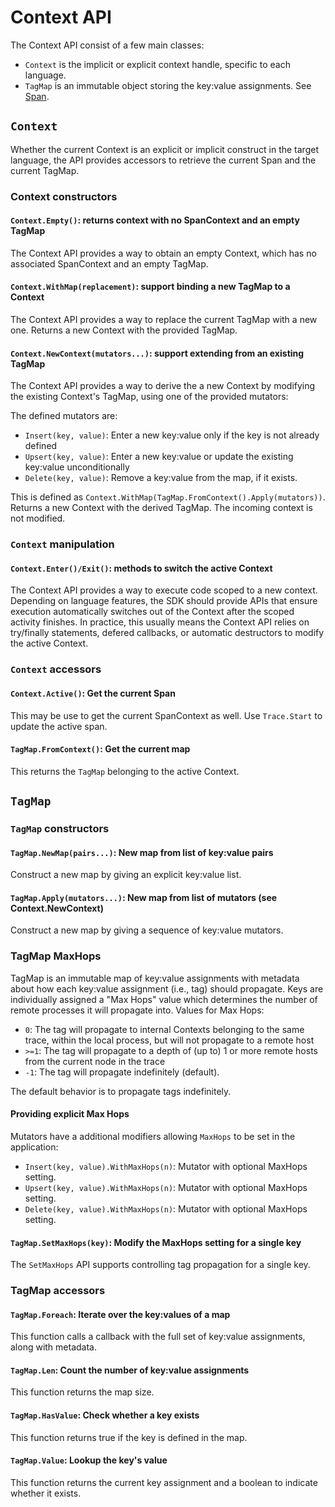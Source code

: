 # Context API

The Context API consist of a few main classes:

- `Context` is the implicit or explicit context handle, specific to each language.
- `TagMap` is an immutable object storing the key:value assignments.  See [Span](#span).

## `Context`

Whether the current Context is an explicit or implicit construct in the target language, the API provides accessors to retrieve the current Span and the current TagMap.

### Context constructors

#### `Context.Empty()`: returns context with no SpanContext and an empty TagMap

The Context API provides a way to obtain an empty Context, which has no associated SpanContext and an empty TagMap.

#### `Context.WithMap(replacement)`: support binding a new TagMap to a Context

The Context API provides a way to replace the current TagMap with a new one.  Returns a new Context with the provided TagMap.

#### `Context.NewContext(mutators...)`: support extending from an existing TagMap

The Context API provides a way to derive the a new Context by modifying the existing Context's TagMap, using one of the provided mutators:

The defined mutators are:
- `Insert(key, value)`: Enter a new key:value only if the key is not already defined
- `Upsert(key, value)`: Enter a new key:value or update the existing key:value unconditionally
- `Delete(key, value)`: Remove a key:value from the map, if it exists.

This is defined as `Context.WithMap(TagMap.FromContext().Apply(mutators))`.  Returns a new Context with the derived TagMap.  The incoming context is not modified.

### `Context` manipulation

#### `Context.Enter()/Exit()`: methods to switch the active Context

The Context API provides a way to execute code scoped to a new
context.  Depending on language features, the SDK should provide APIs
that ensure execution automatically switches out of the Context after
the scoped activity finishes.  In practice, this usually means the
Context API relies on try/finally statements, defered callbacks, or
automatic destructors to modify the active Context.

### `Context` accessors

#### `Context.Active()`: Get the current Span

This may be use to get the current SpanContext as well.  Use `Trace.Start` to update the active span.

#### `TagMap.FromContext()`: Get the current map

This returns the `TagMap` belonging to the active Context.

## `TagMap` 

### `TagMap` constructors

#### `TagMap.NewMap(pairs...)`: New map from list of key:value pairs

Construct a new map by giving an explicit key:value list.

#### `TagMap.Apply(mutators...)`: New map from list of mutators (see Context.NewContext)

Construct a new map by giving a sequence of key:value mutators.

### TagMap MaxHops

TagMap is an immutable map of key:value assignments with metadata about how each key:value assignment (i.e., tag) should propagate.  Keys are individually assigned a "Max Hops" value which determines the number of remote processes it will propagate into.  Values for Max Hops:

- `0`: The tag will propagate to internal Contexts belonging to the same trace, within the local process, but will not propagate to a remote host
- `>=1`: The tag will propagate to a depth of (up to) 1 or more remote hosts from the current node in the trace
- `-1`: The tag will propagate indefinitely (default).

The default behavior is to propagate tags indefinitely.

#### Providing explicit Max Hops

Mutators have a additional modifiers allowing `MaxHops` to be set in the application:

- `Insert(key, value).WithMaxHops(n)`: Mutator with optional MaxHops setting.
- `Upsert(key, value).WithMaxHops(n)`: Mutator with optional MaxHops setting.
- `Delete(key, value).WithMaxHops(n)`: Mutator with optional MaxHops setting.

#### `TagMap.SetMaxHops(key)`: Modify the MaxHops setting for a single key

The `SetMaxHops` API supports controlling tag propagation for a single key.

### TagMap accessors

#### `TagMap.Foreach`: Iterate over the key:values of a map

This function calls a callback with the full set of key:value assignments, along with metadata.

#### `TagMap.Len`: Count the number of key:value assignments

This function returns the map size.

#### `TagMap.HasValue`: Check whether a key exists

This function returns true if the key is defined in the map.

#### `TagMap.Value`: Lookup the key's value

This function returns the current key assignment and a boolean to indicate whether it exists.

